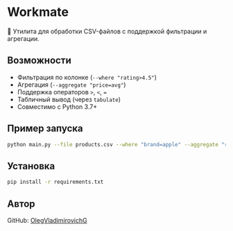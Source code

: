 # Workmate

📄 Утилита для обработки CSV-файлов с поддержкой фильтрации и агрегации.

## Возможности

- Фильтрация по колонке (`--where "rating>4.5"`)
- Агрегация (`--aggregate "price=avg"`)
- Поддержка операторов `>`, `<`, `=`
- Табличный вывод (через `tabulate`)
- Совместимо с Python 3.7+

## Пример запуска

```bash
python main.py --file products.csv --where "brand=apple" --aggregate "rating=avg"
```

## Установка

```bash
pip install -r requirements.txt
```

## Автор

GitHub: [OlegVladimirovichG](https://github.com/OlegVladimirovichG)
